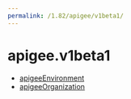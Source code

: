 ```yaml
---
permalink: /1.82/apigee/v1beta1/
---
```


# apigee.v1beta1



* [apigeeEnvironment](apigeeEnvironment.md)
* [apigeeOrganization](apigeeOrganization.md)